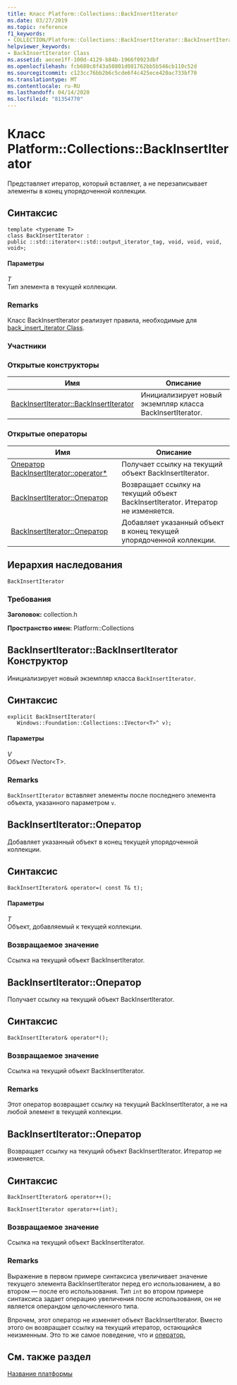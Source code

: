 ```yaml
---
title: Класс Platform::Collections::BackInsertIterator
ms.date: 03/27/2019
ms.topic: reference
f1_keywords:
- COLLECTION/Platform::Collections::BackInsertIterator::BackInsertIterator
helpviewer_keywords:
- BackInsertIterator Class
ms.assetid: aecee1ff-100d-4129-b84b-1966f0923dbf
ms.openlocfilehash: fcb680c8f43a50801d081762bb5b546cb110c52d
ms.sourcegitcommit: c123cc76bb2b6c5cde6f4c425ece420ac733bf70
ms.translationtype: MT
ms.contentlocale: ru-RU
ms.lasthandoff: 04/14/2020
ms.locfileid: "81354770"
---
```

# <a name="platformcollectionsbackinsertiterator-class"></a>Класс Platform::Collections::BackInsertIterator

Представляет итератор, который вставляет, а не перезаписывает элементы в конец упорядоченной коллекции.

## <a name="syntax"></a>Синтаксис

```
template <typename T>
class BackInsertIterator :
public ::std::iterator<::std::output_iterator_tag, void, void, void, void>;
```

#### <a name="parameters"></a>Параметры

*T*<br/>
Тип элемента в текущей коллекции.

### <a name="remarks"></a>Remarks

Класс BackInsertIterator реализует правила, необходимые для [back_insert_iterator Class](../standard-library/back-insert-iterator-class.md).

### <a name="members"></a>Участники

### <a name="public-constructors"></a>Открытые конструкторы

|Имя|Описание|
|----------|-----------------|
|[BackInsertIterator::BackInsertIterator](#ctor)|Инициализирует новый экземпляр класса BackInsertIterator.|

### <a name="public-operators"></a>Открытые операторы

|Имя|Описание|
|----------|-----------------|
|[Оператор BackInsertIterator::operator*](#operator-dereference)|Получает ссылку на текущий объект BackInsertIterator.|
|[BackInsertIterator::Оператор](#operator-increment)|Возвращает ссылку на текущий объект BackInsertIterator. Итератор не изменяется.|
|[BackInsertIterator::Оператор](#operator-assign)|Добавляет указанный объект в конец текущей упорядоченной коллекции.|

## <a name="inheritance-hierarchy"></a>Иерархия наследования

`BackInsertIterator`

### <a name="requirements"></a>Требования

**Заголовок:** collection.h

**Пространство имен:** Platform::Collections

## <a name="backinsertiteratorbackinsertiterator-constructor"></a><a name="ctor"></a>BackInsertIterator::BackInsertIterator Конструктор

Инициализирует новый экземпляр класса `BackInsertIterator`.

## <a name="syntax"></a>Синтаксис

```
explicit BackInsertIterator(
   Windows::Foundation::Collections::IVector<T>^ v);
```

#### <a name="parameters"></a>Параметры

*V*<br/>
Объект IVector\<T>.

### <a name="remarks"></a>Remarks

`BackInsertIterator` вставляет элементы после последнего элемента объекта, указанного параметром `v`.

## <a name="backinsertiteratoroperator-operator"></a><a name="operator-assign"></a>BackInsertIterator::Оператор

Добавляет указанный объект в конец текущей упорядоченной коллекции.

## <a name="syntax"></a>Синтаксис

```
BackInsertIterator& operator=( const T& t);
```

#### <a name="parameters"></a>Параметры

*T*<br/>
Объект, добавляемый к текущей коллекции.

### <a name="return-value"></a>Возвращаемое значение

Ссылка на текущий объект BackInsertIterator.

## <a name="backinsertiteratoroperator-operator"></a><a name="operator-dereference"></a>BackInsertIterator::Оператор

Получает ссылку на текущий объект BackInsertIterator.

## <a name="syntax"></a>Синтаксис

```
BackInsertIterator& operator*();
```

### <a name="return-value"></a>Возвращаемое значение

Ссылка на текущий объект BackInsertIterator.

### <a name="remarks"></a>Remarks

Этот оператор возвращает ссылку на текущий BackInsertIterator, а не на любой элемент в текущей коллекции.

## <a name="backinsertiteratoroperator-operator"></a><a name="operator-increment"></a>BackInsertIterator::Оператор

Возвращает ссылку на текущий объект BackInsertIterator. Итератор не изменяется.

## <a name="syntax"></a>Синтаксис

```
BackInsertIterator& operator++();

BackInsertIterator operator++(int);
```

### <a name="return-value"></a>Возвращаемое значение

Ссылка на текущий объект BackInsertIterator.

### <a name="remarks"></a>Remarks

Выражение в первом примере синтаксиса увеличивает значение текущего элемента BackInsertIterator перед его использованием, а во втором — после его использования. Тип `int` во втором примере синтаксиса задает операцию увеличения после использования, он не является операндом целочисленного типа.

Впрочем, этот оператор не изменяет объект BackInsertIterator. Вместо этого он возвращает ссылку на текущий итератор, остающийся неизменным. Это то же самое поведение, что и [оператор.](#operator-dereference)

## <a name="see-also"></a>См. также раздел

[Название платформы](platform-namespace-c-cx.md)
